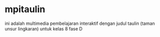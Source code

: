 # mpitaulin
ini adalah multimedia  pembelajaran interaktif dengan judul taulin (taman unsur lingkaran) untuk kelas 8 fase D
